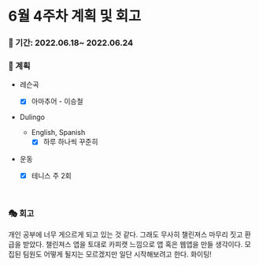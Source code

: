 # 6월 4주차 계획 및 회고

### 📆 기간: 2022.06.18~ 2022.06.24

### 📑 계획

- 레슨곡

  - [x] 아마추어 - 이승철
- Dulingo
  - English, Spanish
    - [x] 하루 하나씩 꾸준히
- 운동
  - [x] 테니스 주 2회


<br/>

### 🎭 회고

 개인 공부에 너무 게으르게 되고 있는 것 같다. 그래도 무사히 챌린져스 마무리 짓고 환급을 받았다. 챌린져스 앱을 토대로 카피캣 느낌으로 앱 혹은 웹앱을 만들 생각이다. 모집된 팀원도 어떻게 될지는 모르겠지만 일단 시작해보려고 한다. 화이팅!

